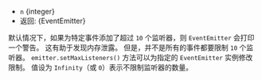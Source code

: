 <!-- YAML
added: v0.3.5
-->
* `n` {integer}
* 返回: {EventEmitter}

默认情况下，如果为特定事件添加了超过 `10` 个监听器，则 `EventEmitter` 会打印一个警告。
这有助于发现内存泄露。
但是，并不是所有的事件都要限制 `10` 个监听器。
`emitter.setMaxListeners()` 方法可以为指定的 `EventEmitter` 实例修改限制。
值设为 `Infinity`（或 `0`）表示不限制监听器的数量。

